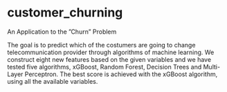 # customer_churning
An Application to the ”Churn” Problem

The goal is to predict which of the costumers are going to change telecommunication provider through algorithms of machine learning. We construct eight new features based on the given variables and we have tested five algorithms, xGBoost, Random Forest, Decision Trees and Multi-Layer Perceptron. The best score is achieved with the xGBoost algorithm, using all the available variables.
